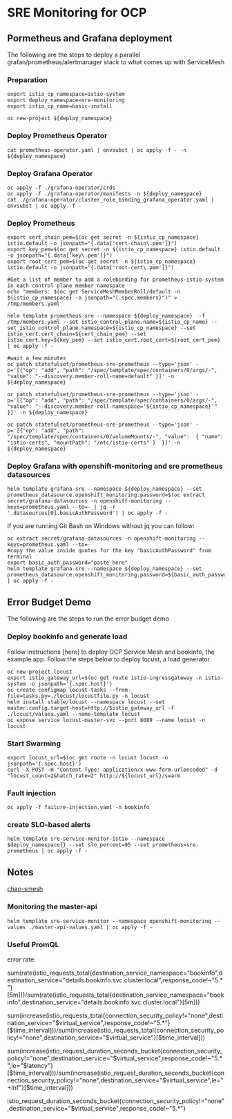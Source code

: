 # SRE Monitoring for OCP

## Pormetheus and Grafana deployment

The following are the steps to deploy a parallel grafan/prometheus/alertmanager stack to what comes up with ServiceMesh

### Preparation

```shell
export istio_cp_namespace=istio-system
export deploy_namespace=sre-monitoring
export istio_cp_name=basic-install

oc new-project ${deploy_namespace}
```

### Deploy Prometheus Operator

```shell
cat prometheus-operator.yaml | envsubst | oc apply -f - -n ${deploy_namespace}
```

### Deploy Grafana Operator

```shell
oc apply -f ./grafana-operator/crds
oc apply -f ./grafana-operator/manifests -n ${deploy_namespace}
cat ./grafana-operator/cluster_role_binding_grafana_operator.yaml | envsubst | oc apply -f -
```

### Deploy Prometheus

```shell
export cert_chain_pem=$(oc get secret -n ${istio_cp_namespace} istio.default -o jsonpath="{.data['cert-chain\.pem']}")
export key_pem=$(oc get secret -n ${istio_cp_namespace} istio.default -o jsonpath="{.data['key\.pem']}")
export root_cert_pem=$(oc get secret -n ${istio_cp_namespace} istio.default -o jsonpath="{.data['root-cert\.pem']}")

#Get a list of member to add a rolebinding for prometheus-istio-system in each control plane member namespace
echo "members: $(oc get ServiceMeshMemberRoll/default -n ${istio_cp_namespace} -o jsonpath="{.spec.members}")" > /tmp/members.yaml

helm template prometheus-sre --namespace ${deploy_namespace}  -f /tmp/members.yaml --set istio_control_plane.name=${istio_cp_name} --set istio_control_plane.namespace=${istio_cp_namespace} --set istio_cert.cert_chain=${cert_chain_pem} --set istio_cert.key=${key_pem} --set istio_cert.root_cert=${root_cert_pem} | oc apply -f -

#wait a few minutes
oc patch statefulset/prometheus-sre-prometheus --type='json' -p='[{"op": "add", "path": "/spec/template/spec/containers/0/args/-", "value": "--discovery.member-roll-name=default" }]' -n ${deploy_namespace}

oc patch statefulset/prometheus-sre-prometheus --type='json' -p='[{"op": "add", "path": "/spec/template/spec/containers/0/args/-", "value": "--discovery.member-roll-namespace='${istio_cp_namespace}'" }]' -n ${deploy_namespace}

oc patch statefulset/prometheus-sre-prometheus --type='json' -p='[{"op": "add", "path": "/spec/template/spec/containers/0/volumeMounts/-", "value":  { "name": "istio-certs", "mountPath": "/etc/istio-certs" }  }]' -n ${deploy_namespace}
```

### Deploy Grafana with openshift-monitoring and sre prometheus datasources

```shell
helm template grafana-sre --namespace ${deploy_namespace} --set prometheus_datasource.openshift_monitoring.password=$(oc extract secret/grafana-datasources -n openshift-monitoring --keys=prometheus.yaml --to=- | jq -r '.datasources[0].basicAuthPassword') | oc apply -f -
```
If you are running Git Bash on Windows without jq you can follow:
```shell
oc extract secret/grafana-datasources -n openshift-monitoring --keys=prometheus.yaml --to=-
#copy the value inside quotes for the key "basicAuthPassword" from terminal
export basic_auth_password="paste_here"
helm template grafana-sre --namespace ${deploy_namespace} --set prometheus_datasource.openshift_monitoring.password=${basic_auth_password} | oc apply -f -
```

## Error Budget Demo

The following are the steps to run the error budget demo

### Deploy bookinfo and generate load

Follow instructions [here] to deploy OCP Service Mesh and bookinfo, the example app.
Follow the steps below to deploy locust, a load generator

```shell
oc new-project locust
export istio_gateway_url=$(oc get route istio-ingressgateway -n istio-system -o jsonpath='{.spec.host}')
oc create configmap locust-tasks --from-file=tasks.py=./locust/locustfile.py -n locust
helm install stable/locust --namespace locust --set master.config.target-host=http://$istio_gateway_url -f ./locust/values.yaml --name-template locust
oc expose service locust-master-svc --port 8089 --name locust -n locust
```

### Start Swarming

```shell
export locust_url=$(oc get route -n locust locust -o jsonpath='{.spec.host}')
curl -X POST -H "Content-Type: application/x-www-form-urlencoded" -d "locust_count=2&hatch_rate=2" http://${locust_url}/swarm
```

### Fault injection

```shell
oc apply -f failure-injection.yaml -n bookinfo
```

### create SLO-based alerts

```shell
helm template sre-service-monitor-istio --namespace $deploy_namespace{} --set slo_percent=95 --set prometheus=sre-prometheus | oc apply -f -
```

## Notes

[chao-smesh](https://github.com/pingcap/chaos-mesh)

### Monitoring the master-api

```shell
helm template sre-service-monitor --namespace openshift-monitoring --values ./master-api-values.yaml | oc apply -f -
```

### Useful PromQL

error rate:

sum(rate(istio_requests_total{destination_service_namespace="bookinfo",destination_service="details.bookinfo.svc.cluster.local",response_code!~"5.*"}[5m]))/sum(rate(istio_requests_total{destination_service_namespace="bookinfo",destination_service="details.bookinfo.svc.cluster.local"}[5m]))

sum(increase(istio_requests_total{connection_security_policy!="none",destination_service="$virtual_service",response_code!~"5.*"}[$time_interval]))/sum(increase(istio_requests_total{connection_security_policy!="none",destination_service="$virtual_service"}[$time_interval]))  

sum(increase(istio_request_duration_seconds_bucket{connection_security_policy!="none",destination_service="$virtual_service",response_code!~"5.*",le="$latency"}[$time_interval]))/sum(increase(istio_request_duration_seconds_bucket{connection_security_policy!="none",destination_service="$virtual_service",le="+Inf"}[$time_interval]))

istio_request_duration_seconds_bucket{connection_security_policy!="none",destination_service="$virtual_service",response_code!~"5.*"}
